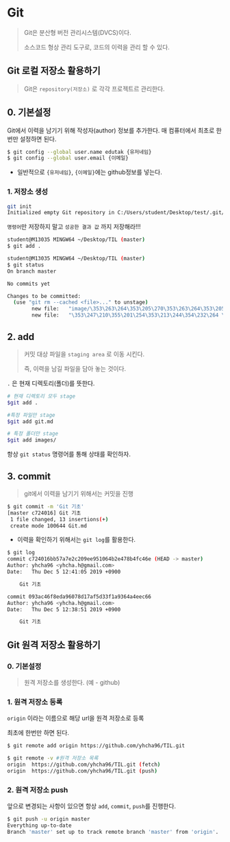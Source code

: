 # Git

> Git은 분산형 버전 관리시스템(DVCS)이다.
>
> 소스코드 형상 관리 도구로, 코드의 이력을 관리 할 수 있다.



## Git 로컬 저장소 활용하기

> Git은 `repository(저장소)` 로 각각 프로젝트르 관리한다.

## 0. 기본설정

Git에서 이력을 남기기 위해 작성자(author) 정보를 추가한다. 매 컴퓨터에서 최초로 한 번만 설정하면 된다.

```bash
$ git config --global user.name edutak {유저네임}
$ git config --global user.email {이메일}
```

* 일반적으로 `{유저네임}`, `{이메일}`에는 github정보를 넣는다.

### 1. 저장소 생성

```bash
git init
Initialized empty Git repository in C:/Users/student/Desktop/test/.git/
```

`명령어`만 저장하지 말고 `성공한 결과 값` 까지 저장해라!!!

```bash
student@M13035 MINGW64 ~/Desktop/TIL (master)
$ git add .

student@M13035 MINGW64 ~/Desktop/TIL (master)
$ git status
On branch master

No commits yet

Changes to be committed:
  (use "git rm --cached <file>..." to unstage)
        new file:   "image/\353\263\264\353\205\270\353\263\264\353\205\270.jpg"
        new file:   "\353\247\210\355\201\254\353\213\244\354\232\264 \355\231\234\354\232\251\353\262\225.md"
```

## 2. add

> 커밋 대상 파일을 `staging area` 로 이동 시킨다.
>
> 즉, 이력을 남길 파일을 담아 놓는 것이다.

`.` 은 현재 디렉토리(폴더)를 뜻한다.

```bash
# 현재 디렉토리 모두 stage
$git add .

#특정 파일만 stage
$git add git.md

# 특정 폴더만 stage
$git add images/
```

항상 `git status` 명령어를 통해 상태를 확인하자.

## 3. commit

> git에서 이력을 남기기 위해서는 커밋을 진행

```bash
$ git commit -m 'Git 기초'
[master c724016] Git 기초
 1 file changed, 13 insertions(+)
 create mode 100644 Git.md

```

* 이력을 확인하기 위해서는 `git log`를 활용한다.

```bash
$ git log
commit c724016bb57a7e2c209ee951064b2e478b4fc46e (HEAD -> master)
Author: yhcha96 <yhcha.h@gmail.com>
Date:   Thu Dec 5 12:41:05 2019 +0900

    Git 기초

commit 093ac46f8eda96078d17af5d33f1a9364a4eec66
Author: yhcha96 <yhcha.h@gmail.com>
Date:   Thu Dec 5 12:38:51 2019 +0900

    Git 기초

```

## Git 원격 저장소 활용하기

### 0. 기본설정

> 원격 저장소를 생성한다. (예 - github)

### 1. 원격 저장소 등록

`origin` 이라는 이름으로 해당 url을 원격 저장소로 등록

최초에 한번만 하면 된다.

```bash
$ git remote add origin https://github.com/yhcha96/TIL.git
```

```bash
$ git remote -v #원격 저장소 목록
origin  https://github.com/yhcha96/TIL.git (fetch)
origin  https://github.com/yhcha96/TIL.git (push)
```



### 2. 원격 저장소 push

앞으로 변경되는 사항이 있으면 항상 `add`, `commit`, `push`를 진행한다.

```bash
$ git push -u origin master
Everything up-to-date
Branch 'master' set up to track remote branch 'master' from 'origin'.
```

